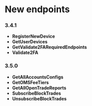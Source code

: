 # New endpoints

### 3.4.1 <a href="#id-3-4-1-new-endpoints" id="id-3-4-1-new-endpoints"></a>

* **RegisterNewDevice**
* **GetUserDevices**
* **GetValidate2FARequiredEndpoints**
* **Validate2FA**

### 3.5.0  <a href="#id-3-5-0-new-endpoints" id="id-3-5-0-new-endpoints"></a>

* **GetAllAccountsConfigs**
* **GetOMSFeeTiers**
* **GetAllOpenTradeReports**
* **SubscribeBlockTrades**
* **UnsubscribeBlockTrades**
